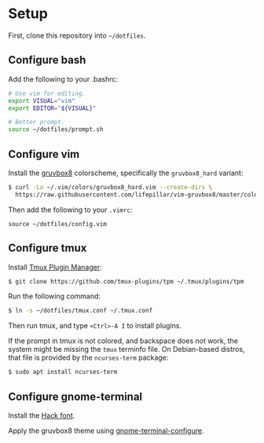 # Setup

First, clone this repository into `~/dotfiles`.

## Configure bash

Add the following to your .bashrc:

```sh
# Use vim for editing.
export VISUAL="vim"
export EDITOR="${VISUAL}"

# Better prompt.
source ~/dotfiles/prompt.sh
```

## Configure vim

Install the [gruvbox8](https://github.com/lifepillar/vim-gruvbox8) colorscheme,
specifically the `gruvbox8_hard` variant:

```sh
$ curl -Lo ~/.vim/colors/gruvbox8_hard.vim --create-dirs \
  https://raw.githubusercontent.com/lifepillar/vim-gruvbox8/master/colors/gruvbox8_hard.vim
```

Then add the following to your `.vimrc`:

```
source ~/dotfiles/config.vim
```

## Configure tmux

Install [Tmux Plugin Manager](https://github.com/tmux-plugins/tpm):

```sh
$ git clone https://github.com/tmux-plugins/tpm ~/.tmux/plugins/tpm
```

Run the following command:

```sh
$ ln -s ~/dotfiles/tmux.conf ~/.tmux.conf
```

Then run tmux, and type `<Ctrl>-A I` to install plugins.

If the prompt in tmux is not colored, and backspace does not work, the system
might be missing the `tmux` terminfo file. On Debian-based distros, that file is
provided by the `ncurses-term` package:

```sh
$ sudo apt install ncurses-term
```

## Configure gnome-terminal

Install the [Hack font](https://github.com/source-foundry/Hack).

Apply the gruvbox8 theme using
[gnome-terminal-configure](https://github.com/letitz/gnome-terminal-configure).
